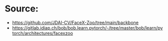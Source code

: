 # Source:
- https://github.com/JDAI-CV/FaceX-Zoo/tree/main/backbone
- https://gitlab.idiap.ch/bob/bob.learn.pytorch/-/tree/master/bob/learn/pytorch/architectures/facexzoo
